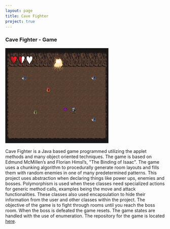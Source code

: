 ```yaml
---
layout: page
title: Cave Fighter
project: true
---
```



<div class="Cave-Fighter">
    <div class="container">
        <div class="header">
            <h3>Cave Fighter - Game</h3>
            <div class="icons">
                <i class="devicon-java-plain-wordmark"></i>
            </div>
        </div>
    </div>
    <div class="container">
        <div class="row">
            <div class = "col-md-4">
                <img src="../images/screenshot.jpg" height="300px" width="325px">
            </div>
            <div class = "col-md-8">
                <p>Cave Fighter is a Java based game programmed utilizing the applet methods and many object oriented techniques. The game is based on Edmund McMillen’s and Florian Himsl’s, "The Binding of Isaac". The game uses a chunking algorithm to procedurally generate room layouts and fills them with random enemies in one of many predetermined patterns. This project uses abstraction when declaring things like power ups, enemies and bosses. Polymorphism is used when these classes need specialized actions for generic method calls, examples being the move and attack functionalities. These classes also used encapsulation to hide their information from the user and other classes within the project. The objective of the game is to fight through rooms until you reach the boss room. When the boss is defeated the game resets. The game states are handled with the use of enumeration. The repository for the game is located <a href="https://github.com/ryannewman2828/Cave-Fighter" target="_blank">here</a>.</p>
            </div>
        </div> 
    </div>
</div>
